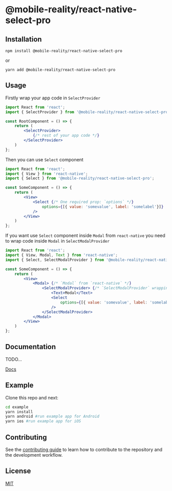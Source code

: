 # @mobile-reality/react-native-select-pro

## Installation
```
npm install @mobile-reality/react-native-select-pro
```
or
```
yarn add @mobile-reality/react-native-select-pro
```

## Usage

Firstly wrap your app code in `SelectProvider`

```jsx
import React from 'react';
import { SelectProvider } from '@mobile-reality/react-native-select-pro';

const RootComponent = () => {
    return (
        <SelectProvider>
            {/* rest of your app code */}
        </SelectProvider>
    )
};
```

Then you can use `Select` component

```jsx
import React from 'react';
import { View } from 'react-native';
import { Select } from '@mobile-reality/react-native-select-pro';

const SomeComponent = () => {
    return (
        <View>
            <Select {/* One required prop: `options` */}
                options={[{ value: 'somevalue', label: 'somelabel'}]} 
            />
        </View>
    )
};
```

If you want use `Select` component inside `Modal` from `react-native` you need to wrap code inside `Modal` in `SelectModalProvider`

```jsx
import React from 'react';
import { View, Modal, Text } from 'react-native';
import { Select, SelectModalProvider } from '@mobile-reality/react-native-select-pro';

const SomeComponent = () => {
    return (
        <View>
            <Modal> {/* `Modal` from `react-native` */}
                <SelectModalProvider> {/* `SelectModalProvider` wrapping code inside `Modal` */}
                    <Text>Modal</Text>
                    <Select
                        options={[{ value: 'somevalue', label: 'somelabel'}]}
                    />
                </SelectModalProvider>
            </Modal>
        </View>
    )
};
```

## Documentation
TODO...

[Docs](docs/index.html)

## Example
Clone this repo and next:
```sh
cd example
yarn install
yarn android #run example app for Android
yarn ios #run example app for iOS
```

## Contributing

See the [contributing guide](CONTRIBUTING.md) to learn how to contribute to the repository and the development workflow.

## License

[MIT](LICENSE.md)
